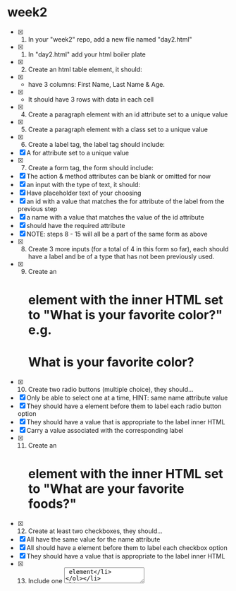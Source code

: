 # week2
- [x] 1) In your "week2" repo, add a new file named "day2.html"
- [x] 1) In "day2.html" add your html boiler plate
- [x] 2) Create an html table element, it should: 
- [x] - have 3 columns: First Name, Last Name & Age. 
- [x] - It should have 3 rows with data in each cell
- [x] 4) Create a paragraph element with an id attribute set to a unique value 
- [x] 5) Create a paragraph element with a class set to a unique value 
- [x] 6) Create a label tag, the label tag should include: 
- [x] A for attribute set to a unique value
- [x] 7) Create a form tag, the form should include: 
- [x] The action & method attributes can be blank or omitted for now
- [x] an input with the type of text, it should: 
- [x] Have placeholder text of your choosing 
- [x] an id with a value that matches the for attribute of the label from the previous step
- [x] a name with a value that matches the value of the id attribute
- [x] should have the required attribute 
- [x] NOTE: steps 8 - 15 will all be a part of the same form as above 
- [x] 8) Create 3 more inputs (for a total of 4 in this form so far), each should have a label and be of a type that has not been previously used. 
- [x] 9) Create an <h1> element with the inner HTML set to "What is your favorite color?" e.g. <h1>What is your favorite color?</h1> 
- [x] 10) Create two radio buttons (multiple choice), they should...
- [x] Only be able to select one at a time, HINT: same name attribute value 
- [x] They should have a <label> element before them to label each radio button option
- [x] They should have a value that is appropriate to the label inner HTML 
- [x] Carry a value associated with the corresponding label
- [x] 11) Create an <h1> element with the inner HTML set to "What are your favorite foods?" 
- [x] 12) Create at least two checkboxes, they should...
- [x] All have the same value for the name attribute 
- [x] All should have a <label> element before them to label each checkbox option 
- [x] They should have a value that is appropriate to the label inner HTML
- [x] 13) Include one <textarea> element 
- [x] 14) A select dropdown, it should...
- [x] A name attribute (the select element)
- [x] Have at least two option element children with value attributes 
- [x] 15) A submit button, can be either an input element or a button element but must have a type of submit 
- [x] 16) Create a div element with a paragraph element nested inside of it
- [x] 17) The paragraph element should have some dummy text, choose one word from the dummy text and surround it in a <span> tag
- [x] 18) Enter three <br> tags
- [x] 19) Create an h1 element with the innerHTML set to inline elements
- [x] 20) Create 3 different inline elements
- [x] 21) Create an h1 element with the innerHTML set to block elements
- [x] 22) Create 3 different block elements